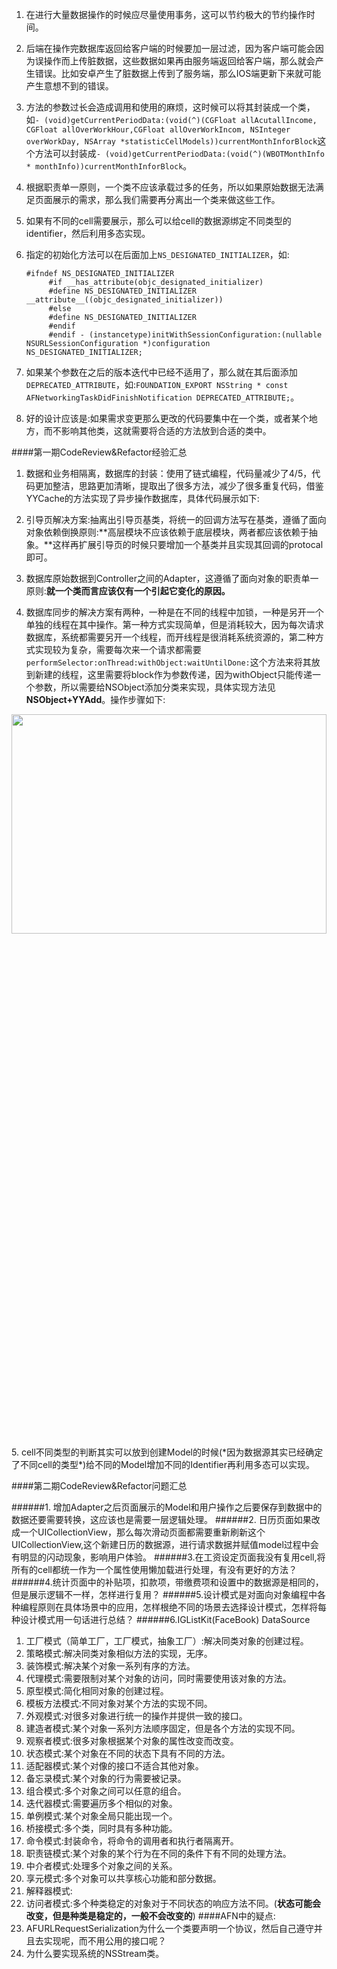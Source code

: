 1. 在进行大量数据操作的时候应尽量使用事务，这可以节约极大的节约操作时间。
2. 后端在操作完数据库返回给客户端的时候要加一层过滤，因为客户端可能会因为误操作而上传脏数据，这些数据如果再由服务端返回给客户端，那么就会产生错误。比如安卓产生了脏数据上传到了服务端，那么IOS端更新下来就可能产生意想不到的错误。
3. 方法的参数过长会造成调用和使用的麻烦，这时候可以将其封装成一个类，如`- (void)getCurrentPeriodData:(void(^)(CGFloat allAcutallIncome, CGFloat allOverWorkHour,CGFloat allOverWorkIncom, NSInteger overWorkDay, NSArray *statisticCellModels))currentMonthInforBlock`这个方法可以封装成`- (void)getCurrentPeriodData:(void(^)(WBOTMonthInfo * monthInfo))currentMonthInforBlock`。
4. 根据职责单一原则，一个类不应该承载过多的任务，所以如果原始数据无法满足页面展示的需求，那么我们需要再分离出一个类来做这些工作。
5. 如果有不同的cell需要展示，那么可以给cell的数据源绑定不同类型的identifier，然后利用多态实现。
6. 指定的初始化方法可以在后面加上`NS_DESIGNATED_INITIALIZER`，如:
 
       #ifndef NS_DESIGNATED_INITIALIZER
			#if __has_attribute(objc_designated_initializer)
			#define NS_DESIGNATED_INITIALIZER      __attribute__((objc_designated_initializer))
			#else
			#define NS_DESIGNATED_INITIALIZER
			#endif
			#endif - (instancetype)initWithSessionConfiguration:(nullable NSURLSessionConfiguration *)configuration NS_DESIGNATED_INITIALIZER;
			
7. 如果某个参数在之后的版本迭代中已经不适用了，那么就在其后面添加`DEPRECATED_ATTRIBUTE`，如:`FOUNDATION_EXPORT NSString * const AFNetworkingTaskDidFinishNotification DEPRECATED_ATTRIBUTE;`。
8. 好的设计应该是:如果需求变更那么更改的代码要集中在一个类，或者某个地方，而不影响其他类，这就需要将合适的方法放到合适的类中。

####第一期CodeReview&Refactor经验汇总
1. 数据和业务相隔离，数据库的封装：使用了链式编程，代码量减少了4/5，代码更加整洁，思路更加清晰，提取出了很多方法，减少了很多重复代码，借鉴YYCache的方法实现了异步操作数据库，具体代码展示如下:


2. 引导页解决方案:抽离出引导页基类，将统一的回调方法写在基类，遵循了面向对象依赖倒换原则:**高层模块不应该依赖于底层模块，两者都应该依赖于抽象。**这样再扩展引导页的时候只要增加一个基类并且实现其回调的protocal即可。
3. 数据库原始数据到Controller之间的Adapter，这遵循了面向对象的职责单一原则:**就一个类而言应该仅有一个引起它变化的原因。**
4. 数据库同步的解决方案有两种，一种是在不同的线程中加锁，一种是另开一个单独的线程在其中操作。第一种方式实现简单，但是消耗较大，因为每次请求数据库，系统都需要另开一个线程，而开线程是很消耗系统资源的，第二种方式实现较为复杂，需要每次来一个请求都需要`performSelector:onThread:withObject:waitUntilDone:`这个方法来将其放到新建的线程，这里需要将block作为参数传递，因为withObject只能传递一个参数，所以需要给NSObject添加分类来实现，具体实现方法见**NSObject+YYAdd**。操作步骤如下:
<img src="file:/Users/a58/Desktop/MarkDown/implementOnOneThread.png" width = 100% height = 30%>
5. cell不同类型的判断其实可以放到创建Model的时候(*因为数据源其实已经确定了不同cell的类型*)给不同的Model增加不同的Identifier再利用多态可以实现。


####第二期CodeReview&Refactor问题汇总

######1. 增加Adapter之后页面展示的Model和用户操作之后要保存到数据中的数据还要需要转换，这应该也是需要一层逻辑处理。
######2. 日历页面如果改成一个UICollectionView，那么每次滑动页面都需要重新刷新这个UICollectionView,这个新建日历的数据源，进行请求数据并赋值model过程中会有明显的闪动现象，影响用户体验。
######3.在工资设定页面我没有复用cell,将所有的cell都统一作为一个属性使用懒加载进行处理，有没有更好的方法？
######4.统计页面中的补贴项，扣款项，带缴费项和设置中的数据源是相同的，但是展示逻辑不一样，怎样进行复用？
######5.设计模式是对面向对象编程中各种编程原则在具体场景中的应用，怎样根绝不同的场景去选择设计模式，怎样将每种设计模式用一句话进行总结？
######6.IGListKit(FaceBook) DataSource

1. 工厂模式（简单工厂，工厂模式，抽象工厂）:解决同类对象的创建过程。
2. 策略模式:解决同类对象相似方法的实现，无序。
3. 装饰模式:解决某个对象一系列有序的方法。
4. 代理模式:需要限制对某个对象的访问，同时需要使用该对象的方法。
5. 原型模式:简化相同对象的创建过程。
6. 模板方法模式:不同对象对某个方法的实现不同。
7. 外观模式:对很多对象进行统一的操作并提供一致的接口。
8. 建造者模式:某个对象一系列方法顺序固定，但是各个方法的实现不同。
9. 观察者模式:很多对象根据某个对象的属性改变而改变。
10. 状态模式:某个对象在不同的状态下具有不同的方法。
11. 适配器模式:某个对像的接口不适合其他对象。
12. 备忘录模式:某个对象的行为需要被记录。
13. 组合模式:多个对象之间可以任意的组合。
14. 迭代器模式:需要遍历多个相似的对象。
15. 单例模式:某个对象全局只能出现一个。
16. 桥接模式:多个类，同时具有多种功能。
17. 命令模式:封装命令，将命令的调用者和执行者隔离开。
18. 职责链模式:某个对象的某个行为在不同的条件下有不同的处理方法。
19. 中介者模式:处理多个对象之间的关系。
20. 享元模式:多个对象可以共享核心功能和部分数据。
21. 解释器模式:
22. 访问者模式:多个种类稳定的对象对于不同状态的响应方法不同。(**状态可能会改变，但是种类是稳定的，一般不会改变的**)
####AFN中的疑点:
1. AFURLRequestSerialization为什么一个类要声明一个协议，然后自己遵守并且去实现呢，而不用公用的接口呢？
2. 为什么要实现系统的NSStream类。
